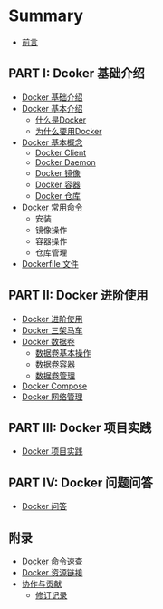# Summary

* [前言](README.md)

## PART I: Dcoker 基础介绍
* [Docker 基础介绍](./base/readme.md)
* [Docker 基本介绍](./base/description/readme.md)
    * [什么是Docker](base/description/what.md)
    * [为什么要用Docker](base/description/why.md)
* [Docker 基本概念](./base/concept/readme.md)
    * [Docker Client](base/concept/client.md)
    * [Docker Daemon](base/concept/docker-daemon.md)
    * [Docker 镜像](base/concept/docker-镜像.md)
    * [Docker 容器](base/concept/container.md)
    * [Docker 仓库](base/concept/docker-仓库.md)
* [Docker 常用命令](./base/command/readme.md)
    * 安装
    * 镜像操作
    * 容器操作
    * 仓库管理
* [Dockerfile 文件](./base/dockfile/readme.md)

## PART II: Docker 进阶使用
* [Docker 进阶使用](./advance/readme.md)
* [Docker 三架马车](./advance/soluation/readme.md)
* [Docker 数据卷](./advance/volume/readme.md)
    * [数据卷基本操作](./advance/volume/volumes.md)
    * [数据卷容器](./advance/volume/volume-container.md)
    * [数据卷管理](./advance/volume/volume-manager.md)
* [Docker Compose](./advance/compose/readme.md)
* [Docker 网络管理](./advance/network/readme.md)

## PART III: Docker 项目实践
* [Docker 项目实践](./projects/readme.md)

## PART IV: Docker 问题问答
* [Docker 问答](./questions/readme.md)

## 附录
* [Docker 命令速查](./appendix/commands.md)
* [Docker 资源链接](./appendix/resources.md)
* [协作与贡献](./appendix/contribute.md)
    * [修订记录](./appendix/revision.md)

